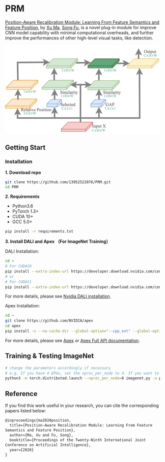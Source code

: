 # PRM

[Position-Aware Recalibration Module: Learning From Feature Semantics and
Feature Position](https://www.ijcai.org/Proceedings/2020/0111.pdf), by [Xu Ma](https://13952522076.github.io/), [Song Fu](https://www.cse.unt.edu/~song/), is a novel plug-in module for improve CNN model capability with minimal computational overheads, and further improve the performances of other high-level visual tasks, like detection.


![PRM_module](https://github.com/13952522076/PRM/blob/master/figs/structure.png)


## Getting Start
### Installation

 __1. Download repo__
 
```Bash
git clone https://github.com/13952522076/PRM.git
cd PRM
```

__2. Requirements__

- Python3.6
- PyTorch 1.3+
- CUDA 10+
- GCC 5.0+
```Bash
pip install -r requirements.txt
```
__3. Install DALI and Apex （For ImageNet Training）__

DALI Installation:
```Bash
cd ~
# For CUDA10
pip install --extra-index-url https://developer.download.nvidia.com/compute/redist nvidia-dali-cuda100
# or
# For CUDA11
pip install --extra-index-url https://developer.download.nvidia.com/compute/redist nvidia-dali-cuda110
```
For more details, please see [Nvidia DALI installation](https://docs.nvidia.com/deeplearning/dali/user-guide/docs/installation.html).


Apex Installation:
```Bash
cd ~
git clone https://github.com/NVIDIA/apex
cd apex
pip install -v --no-cache-dir --global-option="--cpp_ext" --global-option="--cuda_ext" ./
```
For more details, please see [Apex](https://github.com/NVIDIA/apex) or [Apex Full API documentation](https://nvidia.github.io/apex/).


<!--__Prepare ImageNet dataset__-->

<!--```Bash-->
<!--cd ~-->
<!--cd Efficient_ImageNet_Classification-->
<!--mkdir data-->
<!--cd data-->
<!--# Replace PATH_TO_ImageNet to your ImageNet dataset path-->
<!--ln -s PATH_TO_ImageNet imagenet-->
<!--```-->

## Training & Testing ImageNet
```Bash
# change the parameters accordingly if necessary
# e.g, If you have 4 GPUs, set the nproc_per_node to 4. If you want to train with 32FP, remove ----fp16.
python3 -m torch.distributed.launch --nproc_per_node=8 imagenet.py -a prm_resnet50 --fp16 --b 32
```


## Reference
If you find this work useful in your research, you can cite the corresponding papers listed below:

    @inproceedings{ma2020position,
      title={Position-Aware Recalibration Module: Learning From Feature Semantics and Feature Position},
      author={Ma, Xu and Fu, Song},
      booktitle={Proceedings of the Twenty-Ninth International Joint Conference on Artificial Intelligence},
      year={2020}
    }







